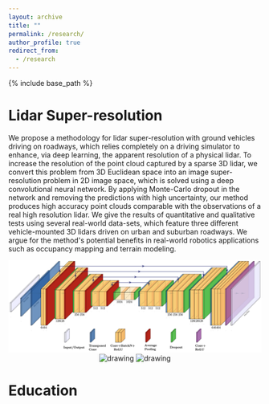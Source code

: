 ```yaml
---
layout: archive
title: ""
permalink: /research/
author_profile: true
redirect_from:
  - /research
---
```


{% include base_path %}

Lidar Super-resolution 
======
We propose a methodology for lidar super-resolution with ground vehicles driving on roadways, which relies completely on a driving simulator to enhance, via deep learning, the apparent resolution of a physical lidar. To increase the resolution of the point cloud captured by a sparse 3D lidar, we convert this problem from 3D Euclidean space into an image super-resolution problem in 2D image space, which is solved using a deep convolutional neural network. By applying Monte-Carlo dropout in the network and removing the predictions with high uncertainty, our method produces high accuracy point clouds comparable with the observations of a real high resolution lidar. We give the results of quantitative and qualitative tests using several real-world data-sets, which feature three different vehicle-mounted 3D lidars driven on urban and suburban roadways. We argue for the method's potential benefits in real-world robotics applications such as occupancy mapping and terrain modeling.

<p align='center'>
    <img src="/_pages/pics/iros2019-unet.png" alt="drawing" width="800"/>
    <img src="/_pages/pics/iros2019-ouster.gif" alt="drawing" width="400"/> <img src="/_pages/pics/iros2019-vlp16.gif" alt="drawing" width="400"/>
</p>

Education
======